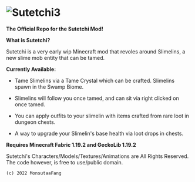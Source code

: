 # ![Sutetchi3](https://user-images.githubusercontent.com/117858041/205717785-18a6f5dd-f3e0-479f-9179-beafcd9d492d.png)


**The Official Repo for the Sutetchi Mod!**

**What is Sutetchi?**

Sutetchi is a very early wip Minecraft mod that revoles around Slimelins, a new slime mob entity that can be tamed.

**Currently Available:**

* Tame Slimelins via a Tame Crystal which can be crafted. Slimelins spawn in the Swamp Biome.

* Slimelins will follow you once tamed, and can sit via right clicked on once tamed.

* You can apply outfits to your slimelin with items crafted from rare loot in dungeon chests.

* A way to upgrade your Slimelin's base health via loot drops in chests.

**Requires Minecraft Fabric 1.19.2 and GeckoLib 1.19.2**

Sutetchi's Characters/Models/Textures/Animations are All Rights Reserved.
The code however, is free to use/public domain.

    (c) 2022 MonsutaaFang
